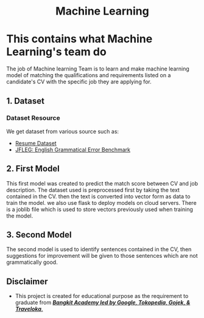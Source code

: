 <h1 align="center">Machine Learning</h1>


# This contains what Machine Learning's team do
The job of Machine learning Team is to learn and make machine learning model of matching the qualifications and requirements listed on a candidate's CV with the specific job they are applying for.

## 1. Dataset
### Dataset Resource
We get dataset from various source such as:
- [Resume Dataset](https://www.kaggle.com/datasets/gauravduttakiit/resume-dataset)
- [JFLEG: English Grammatical Error Benchmark](https://www.kaggle.com/datasets/thedevastator/jfleg-english-grammatical-error-benchmark)

## 2. First Model
This first model was created to predict the match score between CV and job description.
The dataset used is preprocessed first by taking the text contained in the CV. then the text is converted into vector form as data to train the model.
we also use flask to deploy models on cloud servers.
There is a joblib file which is used to store vectors previously used when training the model.

## 3. Second Model
The second model is used to identify sentences contained in the CV, then suggestions for improvement will be given to those sentences which are not grammatically good.

## Disclaimer
-   This project is created for educational purpose as the requirement to graduate from [**_Bangkit Academy led by Google, Tokopedia, Gojek, & Traveloka_**.](https://www.linkedin.com/company/bangkit-academy/mycompany/)
